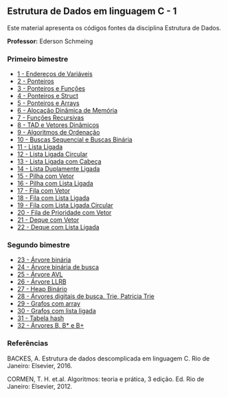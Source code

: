 ## Estrutura de Dados em linguagem C - 1

Este material apresenta os códigos fontes da disciplina Estrutura de Dados. 

**Professor:** Ederson Schmeing

### Primeiro bimestre

  - [1 - Endereços de Variáveis](https://github.com/edersonschmeing/estrutura-de-dados-em-c-1/tree/main/endereco-de-variaveis)
  - [2 - Ponteiros](https://github.com/edersonschmeing/estrutura-de-dados-em-c-1/tree/main/ponteiros)
  - [3 - Ponteiros e Funções](https://github.com/edersonschmeing/estrutura-de-dados-em-c-1/tree/main/ponteiros-e-funcoes)
  - [4 - Ponteiros e Struct ](https://github.com/edersonschmeing/estrutura-de-dados-em-c-1/tree/main/ponteiros-e-struct)
  - [5 - Ponteiros e Arrays ](https://github.com/edersonschmeing/estrutura-de-dados-em-c-1/tree/main/ponteiros-e-arrays)
  - [6 - Alocação Dinâmica de Memória](https://github.com/edersonschmeing/estrutura-de-dados-em-c-1/tree/main/alocacao-dinamica-de-memoria)
  - [7 - Funções Recursivas](https://github.com/edersonschmeing/estrutura-de-dados-em-c-1/tree/main/funcoes-recursivas)
  - [8 - TAD e Vetores Dinâmicos](https://github.com/edersonschmeing/estrutura-de-dados-em-c-1/tree/main/tad-e-vetor-dinamico)
  - [9 - Algoritmos de Ordenação]() 
  - [10  - Buscas Sequencial e Buscas Binária](https://github.com/edersonschmeing/estrutura-de-dados-em-c-1/tree/main/tad-e-vetor-dinamico)  
  - [11 - Lista Ligada](https://github.com/edersonschmeing/estrutura-de-dados-em-c-1/tree/main/lista-ligada)
  - [12 - Lista Ligada Circular](https://github.com/edersonschmeing/estrutura-de-dados-em-c-1/tree/main/lista-ligada-circular)
  - [13 - Lista Ligada com Cabeça](https://github.com/edersonschmeing/estrutura-de-dados-em-c-1/tree/main/lista-ligada-com-cabeca)
  - [14 - Lista Duplamente Ligada](https://github.com/edersonschmeing/estrutura-de-dados-em-c-1/tree/main/lista-duplamente-ligada)
  - [15 - Pilha com Vetor](https://github.com/edersonschmeing/estrutura-de-dados-em-c-1/tree/main/pilha-como-vetor)
  - [16 - Pilha com Lista Ligada](https://github.com/edersonschmeing/estrutura-de-dados-em-c-1/tree/main/pilha-como-lista-ligada)
  - [17 - Fila com Vetor](https://github.com/edersonschmeing/estrutura-de-dados-em-c-1/tree/main/fila-como-vetor)
  - [18 - Fila com Lista Ligada](https://github.com/edersonschmeing/estrutura-de-dados-em-c-1/tree/main/fila-como-lista-ligada)
  - [19 - Fila com Lista Ligada Circular](https://github.com/edersonschmeing/estrutura-de-dados-em-c-1/tree/main/fila-como-lista-ligada-circular) 
  - [20 - Fila de Prioridade com Vetor]()   
  - [21 - Deque com Vetor](https://github.com/edersonschmeing/estrutura-de-dados-em-c-1/tree/main/deque-como-vetor)
  - [22 - Deque com Lista Ligada](https://github.com/edersonschmeing/estrutura-de-dados-em-c-1/tree/main/deque-como-lista-ligada)
  
  
 ### Segundo bimestre
 
  - [23 - Árvore binária](https://github.com/edersonschmeing/estrutura-de-dados-em-c-1/tree/main/arvore-binaria)
  - [24 - Árvore binária de busca](https://github.com/edersonschmeing/estrutura-de-dados-em-c-1/tree/main/arvore-binaria-de-busca)
  - [25 - Árvore AVL]()   
  - [26 - Árvore LLRB](https://github.com/edersonschmeing/estrutura-de-dados-em-c-1/tree/main/arvore-LLRB) 
  - [27 - Heap Binário]()  
  - [28 - Árvores digitais de busca, Trie, Patricia Trie](https://github.com/edersonschmeing/estrutura-de-dados-em-c-1/tree/main/arvore-patricia-trie)  
  - [29 - Grafos com array](https://github.com/edersonschmeing/estrutura-de-dados-em-c-1/tree/main/grafos-com-array)
  - [30 - Grafos com lista ligada](https://github.com/edersonschmeing/estrutura-de-dados-em-c-1/tree/main/grafos-com-lista-ligada)
  - [31 - Tabela hash](https://github.com/edersonschmeing/estrutura-de-dados-em-c-1/tree/main/tabela-hash)
  - [32 - Árvores B, B* e B+](https://github.com/edersonschmeing/estrutura-de-dados-em-c-1/tree/main/arvore-b%2B)
  

### Referências 

BACKES, A. Estrutura de dados descomplicada em linguagem C. Rio de Janeiro: Elsevier, 2016.

CORMEN, T. H. et.al. Algoritmos: teoria e prática, 3 edição. Ed. Rio de Janeiro: Elsevier, 2012.

